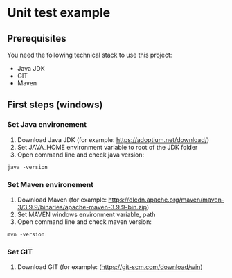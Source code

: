 # Unit test example

## Prerequisites
You need the following technical stack to use this project:
+ Java JDK
+ GIT
+ Maven

## First steps (windows)

###  Set Java environement
1. Download Java JDK (for example: https://adoptium.net/download/)
2. Set JAVA_HOME environment variable to root of the JDK folder
3. Open command line and check java version: 
```
java -version
```

###  Set Maven environement
1. Download Maven (for example: https://dlcdn.apache.org/maven/maven-3/3.9.9/binaries/apache-maven-3.9.9-bin.zip)
2. Set MAVEN windows environment variable, path
3. Open command line and check maven version: 
```
mvn -version
```

###  Set GIT
1. Download GIT (for example: (https://git-scm.com/download/win)
